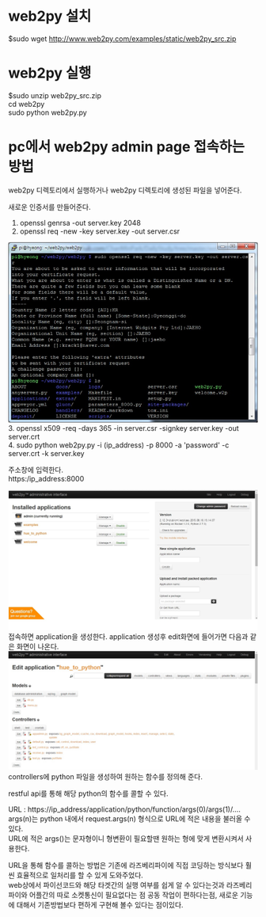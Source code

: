 # web2py 설치

$sudo wget http://www.web2py.com/examples/static/web2py_src.zip

# web2py 실행

$sudo unzip web2py_src.zip  
cd web2py  
sudo python web2py.py

# pc에서 web2py admin page 접속하는 방법
web2py 디렉토리에서 실행하거나 web2py 디렉토리에 생성된 파일을 넣어준다.
  
새로운 인증서를 만들어준다.  
1. openssl genrsa -out server.key 2048  
2. openssl req -new -key server.key -out server.csr  

![images !](images.jpg)  
3. openssl x509 -req -days 365 -in server.csr -signkey server.key -out server.crt  
4. sudo python web2py.py -i (ip_address) -p 8000 -a 'password' -c server.crt -k server.key  

주소창에 입력한다.  
https:/ip_address:8000  

![1 !](1.jpg)  
접속하면 application을 생성한다. 
application 생성후 edit화면에 들어가면 다음과 같은 화면이 나온다.  
![2 !](2.jpg)  
controllers에 python 파일을 생성하여 원하는 함수를 정의해 준다.  

restful api를 통해 해당 python의 함수를 콜할 수 있다.  

URL : https://ip_address/application/python/function/args(0)/args(1)/....  
args(n)는 python 내에서 request.args(n) 형식으로 URL에 적은 내용을 불러올 수 있다.  
URL에 적은 args()는 문자형이니 형변환이 필요할땐 원하는 형에 맞게 변환시켜서 사용한다.

URL을 통해 함수를 콜하는 방법은 기존에 라즈베리파이에 직접 코딩하는 방식보다 훨씬 효율적으로 일처리를 할 수 있게 도와주었다.  
web상에서 파이선코드와 해당 타겟간의 실행 여부를 쉽게 알 수 있다는것과 라즈베리파이와 어플간의 따로 소켓통신이 필요없다는 점 공동 작업이 편하다는점, 새로운 기능에 대해서 기존방법보다 편하게 구현해 볼수 있다는 점이있다.

  

